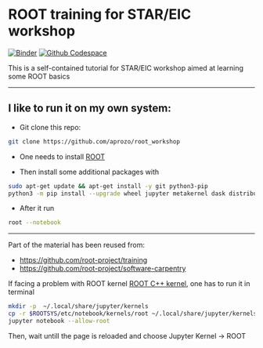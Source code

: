 # ROOT training for STAR/EIC workshop

[![Binder](https://mybinder.org/badge_logo.svg)](https://mybinder.org/v2/gh/aprozo/binder_cern_root/main?urlpath=git-pull%3Frepo%3Dhttps%253A%252F%252Fgithub.com%252Faprozo%252Fcernroot_training%26urlpath%3Dtree%252Fcernroot_training%252F%26branch%3Dmain)
[![Github Codespace](https://img.shields.io/badge/open-GH_Codespaces-blue?logo=github)](https://codespaces.new/aprozo/cernroot_training?quickstart=1)

This is a self-contained tutorial for STAR/EIC workshop aimed at learning some ROOT basics




---

## I like to run it on my own system:

- Git clone this repo:

```bash
git clone https://github.com/aprozo/root_workshop
```

- One needs to install [ROOT](https://root.cern/install/)

- Then install some additional packages with

```bash
sudo apt-get update && apt-get install -y git python3-pip
python3 -m pip install --upgrade wheel jupyter metakernel dask distributed pyspark
```

- After it run

```bash
root --notebook
```

---

Part of the material has been reused from:

- https://github.com/root-project/training
- https://github.com/root-project/software-carpentry



If facing a problem with ROOT kernel [ROOT C++ kernel](https://github.com/root-project/root/tree/master/bindings/jupyroot), one has to run it in terminal

```bash
mkdir -p  ~/.local/share/jupyter/kernels
cp -r $ROOTSYS/etc/notebook/kernels/root ~/.local/share/jupyter/kernels
jupyter notebook --allow-root
```

Then, wait untill the page is reloaded and choose Jupyter Kernel -> ROOT

